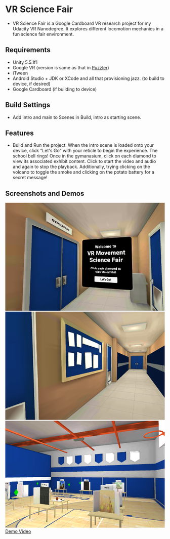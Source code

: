 # VR Science Fair

* VR Science Fair is a Google Cardboard VR research project for my Udacity VR Nanodegree. It explores different locomotion mechanics in a fun science fair environment.

## Requirements
* Unity 5.5.1f1
* Google VR (version is same as that in [Puzzler](https://d17h27t6h515a5.cloudfront.net/topher/2017/January/588a9efa_vrnd-course4-starter-project-002/vrnd-course4-starter-project-002.zip))
* iTween
* Android Studio + JDK or XCode and all that provisioning jazz. (to build to device, if desired) 
* Google Cardboard (if building to device)

## Build Settings
* Add intro and main to Scenes in Build, intro as starting scene.

## Features
* Build and Run the project. When the intro scene is loaded onto your device, click "Let's Go" with your reticle to begin the experience. The school bell rings! Once in the gymanasium, click on each diamond to view its associated exhibit content. Click to start the video and audio and again to stop the playback. Additionally, trying clicking on the volcano to toggle the smoke and clicking on the potato battery for a secret message!

## Screenshots and Demos
![Welcome Scene](/Docs/welcome.png?raw=true "Welcome Scene")
![Intro Scene](/Docs/intro.png?raw=true "Intro Scene")
![Main Scene](/Docs/main.png?raw=true "Main Scene")
[Demo Video](/Docs/demo.mp4)
